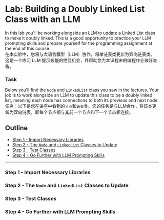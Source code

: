 # Lab: Building a Doubly Linked List Class with an LLM
In this lab you'll be working alongside an LLM to update a Linked List class to make it doubly linked. This is a good opportunity to practice your LLM prompting skills and prepare yourself for the programming assignment at the end of this course.    
在本实验中，您将与大语言模型（LLM）协作，将单链表类更新为双向链表类。这是一个练习 LLM 提示技能的绝佳机会，并帮助您为本课程末的编程作业做好准备。

### Task
Below you'll find the `Node` and `LinkedList` class you saw in the lectures. Your job is to work alongside an LLM to update this class to be a doubly linked list, meaning each node has connections to both its previous and next node.  
任务：以下是您在讲座中看到的`节点`和`链表`类。您的任务是与LLM合作，将该类更新为双向链表，即每个节点都与其前一个节点和下一个节点相连接。

## Outline
- [Step 1 - Import Necessary Libraries](#step-1---import-necessary-libraries)
- [Step 2 - The `Node` and `LinkedList` Classes to Update](#step-2---the-node-and-linkedlist-classes-to-update)
- [Step 3 - Test Classes](#step-3---test-classes)
- [Step 4 - Go Further with LLM Prompting Skills](#step-4---go-further-with-llm-prompting-skills)

---

### Step 1 - Import Necessary Libraries

### Step 2 - The `Node` and `LinkedList` Classes to Update

### Step 3 - Test Classes

### Step 4 - Go Further with LLM Prompting Skills
